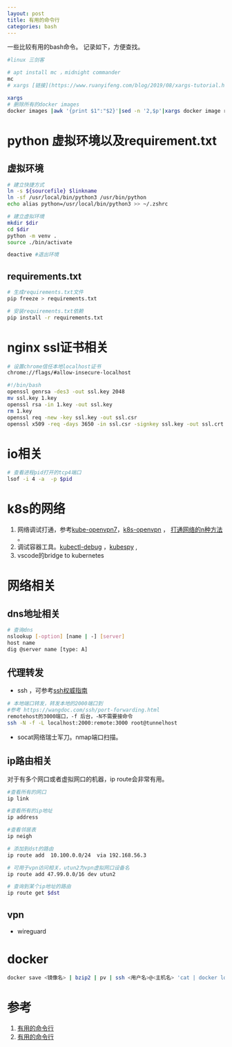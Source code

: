 ```yaml
---
layout: post
title: 有用的命令行
categories: bash
---
```

一些比较有用的bash命令。 记录如下，方便查找。

```bash
#linux 三剑客

# apt install mc ，midnight commander
mc 
# xargs [链接](https://www.ruanyifeng.com/blog/2019/08/xargs-tutorial.html)

xargs 
# 删除所有的docker images
docker images |awk '{print $1":"$2}'|sed -n '2,$p'|xargs docker image rm
```

# python 虚拟环境以及requirement.txt

## 虚拟环境

```bash
# 建立快捷方式
ln -s ${sourcefile} $linkname
ln -sf /usr/local/bin/python3 /usr/bin/python 
echo alias python=/usr/local/bin/python3 >> ~/.zshrc

# 建立虚拟环境
mkdir $dir
cd $dir
python -m venv .
source ./bin/activate

deactive #退出环境
```

## requirements.txt

```bash
# 生成requirements.txt文件
pip freeze > requirements.txt

# 安装requirements.txt依赖
pip install -r requirements.txt
```

# nginx ssl证书相关

```bash
# 设置chrome信任本地localhost证书
chrome://flags/#allow-insecure-localhost

#!/bin/bash
openssl genrsa -des3 -out ssl.key 2048
mv ssl.key 1.key
openssl rsa -in 1.key -out ssl.key
rm 1.key
openssl req -new -key ssl.key -out ssl.csr
openssl x509 -req -days 3650 -in ssl.csr -signkey ssl.key -out ssl.crt
```

# io相关

```bash
# 查看进程pid打开的tcp4端口
lsof -i 4 -a  -p $pid
```

# k8s的网络

1. 网络调试打通，参考[kube-openvpn7](https://github.com/pieterlange/kube-openvpn)，[k8s-openvpn](https://www.1nth.com/post/k8s-openvpn/) ， [打通网络的n种方法](https://zhuanlan.zhihu.com/p/187548589) 。
2. 调试容器工具。[kubectl-debug](https://cloud.tencent.com/developer/article/1548622) ，[kubespy](https://github.com/huazhihao/kubespy) ,
3. vscode的bridge to kubernetes

# 网络相关

## dns地址相关

```bash
# 查询dns
nslookup [-option] [name | -] [server] 
host name
dig @server name [type: A]
```

## 代理转发

* ssh ，可参考[ssh权威指南](https://www.google.com/url?sa=t&source=web&rct=j&url=https://b.nop.pw/wp-content/uploads/2014/09/A2063137.pdf&ved=2ahUKEwjcufr93IPzAhVLnJ4KHU5kCIIQFnoECBAQAQ&usg=AOvVaw0vuQA2_xo452L2aMPVtbVr&cshid=1631803304083)

```bash
# 本地端口转发，转发本地的2000端口到
#参考 https://wangdoc.com/ssh/port-forwarding.html
remotehost的3000端口，-f 后台，-N不需要接命令
ssh -N -f -L localhost:2000:remote:3000 root@tunnelhost
```

* socat网络瑞士军刀。nmap端口扫描。

## ip路由相关

对于有多个网口或者虚拟网口的机器，ip route会非常有用。

```bash
#查看所有的网口
ip link 

#查看所有的ip地址
ip address 

#查看邻居表
ip neigh 

# 添加到dst的路由
ip route add  10.100.0.0/24  via 192.168.56.3

# 可用于vpn访问相关，utun2为vpn虚拟网口设备名
ip route add 47.99.0.0/16 dev utun2

# 查询到某个ip地址的路由
ip route get $dst
```

## vpn

* wireguard

# docker

```bash
docker save <镜像名> | bzip2 | pv | ssh <用户名>@<主机名> 'cat | docker load'
```

# 参考

1. [有用的命令行](https://einverne.github.io/post/2019/12/terminal-command-history.html)
2. [有用的命令行](https://mp.weixin.qq.com/s/ZTMwK5r1d2abXcOtnu6nEA)
